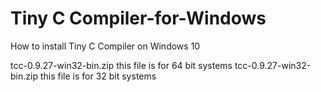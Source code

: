 # Tiny C Compiler-for-Windows
How to install Tiny C Compiler on Windows 10

tcc-0.9.27-win32-bin.zip this file is for 64 bit systems
tcc-0.9.27-win32-bin.zip this file is for 32 bit systems

